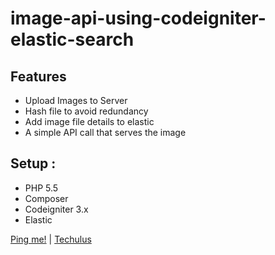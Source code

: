 # image-api-using-codeigniter-elastic-search

## Features
- Upload Images to Server
- Hash file to avoid redundancy
- Add image file details to elastic
- A simple API call that serves the image

## Setup :
- PHP 5.5
- Composer
- Codeigniter 3.x
- Elastic

[Ping me!](mailto:arjun@techulus.com) | [Techulus](https://www.techulus.com/)

